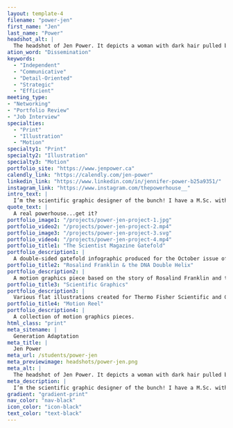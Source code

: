 ```yaml
---
layout: template-4
filename: "power-jen"
first_name: "Jen"
last_name: "Power"
headshot_alt: |
  The headshot of Jen Power. It depicts a woman with dark hair pulled back, smiling. She is wearing a dark t-shirt with glasses and has tattoos on her arm.
ation_word: "Dissemination"
keywords:
  - "Independent"
  - "Communicative"
  - "Detail-Oriented"
  - "Strategic"
  - "Efficient"
meeting_type:
- "Networking"
- "Portfolio Review"
- "Job Interview"
specialties:
  - "Print"
  - "Illustration"
  - "Motion"
specialty1: "Print"
specialty2: "Illustration"
specialty3: "Motion"
portfolio_site: "https://www.jenpower.ca"
calendly_link: "https://calendly.com/jen-power"
linkedin_link: "https://www.linkedin.com/in/jennifer-power-b25a9351/"
instagram_link: "https://www.instagram.com/thepowerhouse__"
intro_text: |
  I’m the scientific graphic designer of the bunch! I have a M.Sc. with a background in molecular biology and cancer research. My work focuses on communicating science in an accurate, attractive, and simple way for both scientific and lay audiences.
quote_text: |
  A real powerhouse...get it?
portfolio_image1: "/projects/power-jen-project-1.jpg"
portfolio_video2: "/projects/power-jen-project-2.mp4"
portfolio_image3: "/projects/power-jen-project-3.svg"
portfolio_video4: "/projects/power-jen-project-4.mp4"
portfolio_title1: "The Scientist Magazine Gatefold"
portfolio_description1: |
  A double-sided gatefold infographic produced for the October issue of The Scientist magazine.
portfolio_title2: "Rosalind Franklin & the DNA Double Helix"
portfolio_description2: |
  A motion graphics piece based on the story of Rosalind Franklin and the discovery of the DNA double helix structure. The aim of this piece was to tell a story in under 60 seconds.
portfolio_title3: "Scientific Graphics"
portfolio_description3: |
  Various flat illustrations created for Thermo Fisher Scientific and Gilson marketing materials.
portfolio_title4: "Motion Reel"
portfolio_description4: |
  A collection of motion graphics pieces.
html_class: "print"
meta_sitename: |
  Generation Adaptation
meta_title: |
  Jen Power
meta_url: /students/power-jen
meta_previewimage: headshots/power-jen.png
meta_alt: |
  The headshot of Jen Power. It depicts a woman with dark hair pulled back, smiling. She is wearing a dark t-shirt with glasses and has tattoos on her arm.
meta_description: |
  I’m the scientific graphic designer of the bunch! I have a M.Sc. with a background in molecular biology and cancer research. My work focuses on communicating science in an accurate, attractive, and simple way for both scientific and lay audiences.
gradient: "gradient-print"
nav_color: "nav-black"
icon_color: "icon-black"
text_color: "text-black"
---
```

